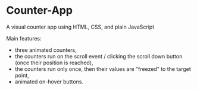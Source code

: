 # Counter-App
A visual counter app using HTML, CSS, and plain JavaScript


Main features:
- three animated counters,
- the counters run on the scroll event / clicking the scroll down button (once their position is reached),
- the counters run only once, then their values are "freezed" to the target point,
- animated on-hover buttons.
